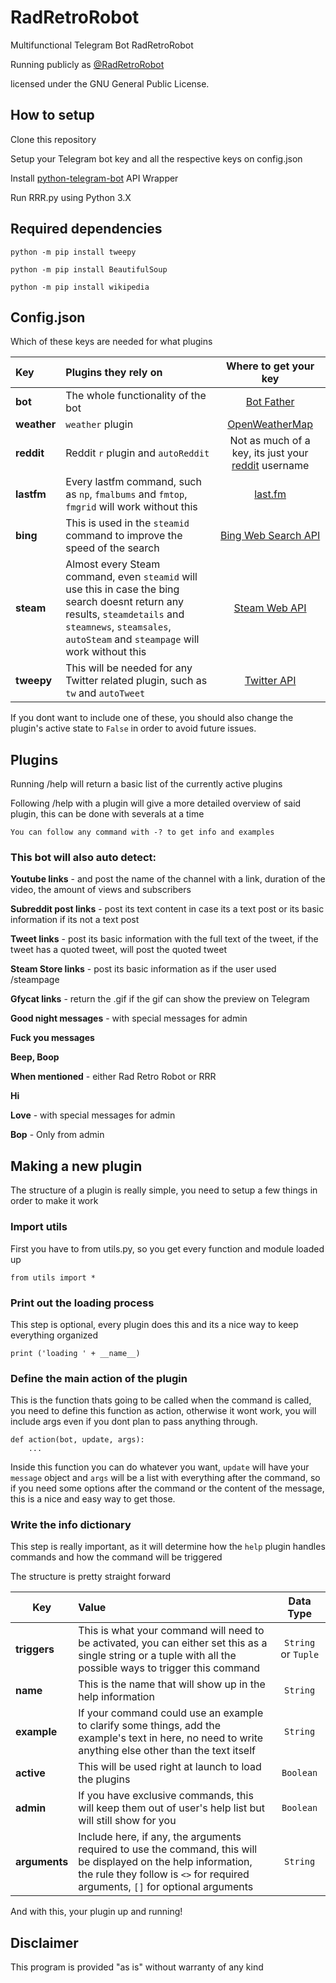 # RadRetroRobot

Multifunctional Telegram Bot RadRetroRobot

Running publicly as [@RadRetroRobot](http://telegram.me/radretrorobot)

licensed under the GNU General Public License. 
 
## How to setup
Clone this repository

Setup your Telegram bot key and all the respective keys on config.json

Install [python-telegram-bot](https://python-telegram-bot.org) API Wrapper

Run RRR.py using Python 3.X

## Required dependencies

`python -m pip install tweepy`

`python -m pip install BeautifulSoup`

`python -m pip install wikipedia`

## Config.json

Which of these keys are needed for what plugins

| Key | Plugins they rely on | Where to get your key | 
| :-- | :------------------- | :-------------------: |
|**bot**|The whole functionality of the bot | [Bot Father](t.me/BotFather)|
|**weather**| `weather` plugin|[OpenWeatherMap](https://openweathermap.org/price)|
|**reddit**| Reddit `r` plugin and `autoReddit` | Not as much of a key, its just your [reddit](www.reddit.com) username|
|**lastfm**|Every lastfm command, such as `np`, `fmalbums` and `fmtop`, `fmgrid` will work without this | [last.fm](https://www.last.fm/api) |
|**bing**|This is used in the `steamid` command to improve the speed of the search| [Bing Web Search API](https://azure.microsoft.com/en-us/services/cognitive-services/bing-web-search-api/) |
|**steam**| Almost every Steam command, even `steamid` will use this in case the bing search doesnt return any results, `steamdetails` and `steamnews`, `steamsales`, `autoSteam` and `steampage` will work without this | [Steam Web API](https://steamcommunity.com/dev/apikey)| 
|**tweepy**|This will be needed for any Twitter related plugin, such as `tw` and `autoTweet`|[Twitter API](https://apps.twitter.com/)|

If you dont want to include one of these, you should also change the plugin's active state to `False` in order to avoid future issues.

## Plugins

Running /help will return a basic list of the currently active plugins

Following /help with a plugin will give a more detailed overview of said plugin, this can be done with severals at a time

    You can follow any command with -? to get info and examples

### This bot will also auto detect:

 **Youtube links** - and post the name of the channel with a link, duration of the video, the amount of views and subscribers

 **Subreddit post links** - post its text content in case its a text post or its basic information if its not a text post
 
 **Tweet links** - post its basic information with the full text of the tweet, if the tweet has a quoted tweet, will post the quoted tweet
 
 **Steam Store links** - post its basic information as if the user used /steampage
 
 **Gfycat links** - return the .gif if the gif can show the preview on Telegram
 
 **Good night messages** - with special messages for admin
 
 **Fuck you messages**
 
 **Beep, Boop**
 
 **When mentioned** - either Rad Retro Robot or RRR
 
 **Hi**
 
 **Love** - with special messages for admin
 
 **Bop** - Only from admin
 
## Making a new plugin

The structure of a plugin is really simple, you need to setup a few things in order to make it work

### Import utils

First you have to from utils.py, so you get every function and module loaded up

`from utils import *`

### Print out the loading process

This step is optional, every plugin does this and its a nice way to keep everything organized

`print ('loading ' + __name__)`

### Define the main action of the plugin

This is the function thats going to be called when the command is called, you need to define this function as action, otherwise it wont work, you will include args even if you dont plan to pass anything through.

```
def action(bot, update, args):
    ...
```
Inside this function you can do whatever you want, `update` will have your `message` object and `args` will be a list with everything after the command, so if you need some options after the command or the content of the message, this is a nice and easy way to get those.

### Write the info dictionary

This step is really important, as it will determine how the `help` plugin handles commands and how the command will be triggered

The structure is pretty straight forward

| Key        | Value           | Data Type |  
| ------------- |:-------------|:--:|
| **triggers**      | This is what your command will need to be activated, you can either set this as a single string or a tuple with all the possible ways to trigger this command |`String` or `Tuple` |
| **name**          | This is the name that will show up in the help information      | `String` |
| **example**       | If your command could use an example to clarify some things, add the example's text in here, no need to write anything else other than the text itself      | `String` |
| **active**        | This will be used right at launch to load the plugins      | `Boolean` | 
| **admin**			 | If you have exclusive commands, this will keep them out of user's help list but will still show for you      | `Boolean` |
| **arguments**     | Include here, if any, the arguments required to use the command, this will be displayed on the help information, the rule they follow is `<>` for required arguments, `[]` for optional arguments | `String` |

And with this, your plugin up and running!

## Disclaimer

This program is provided "as is" without warranty of any kind



